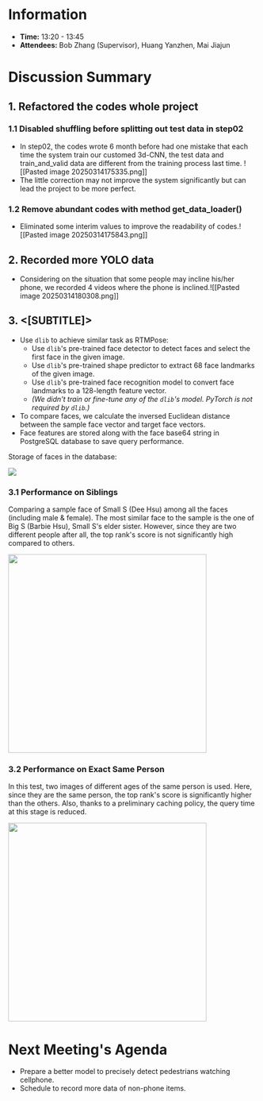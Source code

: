 # Information
- **Time:** 13:20 - 13:45 
- **Attendees:** Bob Zhang (Supervisor), Huang Yanzhen, Mai Jiajun
# Discussion Summary

## 1. Refactored the codes whole project
### 1.1 Disabled shuffling before splitting out test data in step02
- In step02, the codes wrote 6 month before had one mistake that each time the system train our customed 3d-CNN, the test data and train_and_valid data are different from the training process last time. ![[Pasted image 20250314175335.png]]
- The little correction may not improve the system significantly but can lead the project to be more perfect.

### 1.2 Remove abundant codes with method get_data_loader()
- Eliminated some interim values to improve the readability of codes.![[Pasted image 20250314175843.png]]

## 2. Recorded more YOLO data
 - Considering on the situation that some people may incline his/her phone, we recorded 4 videos where the phone is inclined.![[Pasted image 20250314180308.png]]
## 3. <[SUBTITLE]>
- Use `dlib` to achieve similar task as RTMPose:
	- Use `dlib`'s pre-trained face detector to detect faces and select the first face in the given image.
	- Use `dlib`'s pre-trained shape predictor to extract 68 face landmarks of the given image.
	- Use `dlib`'s pre-trained face recognition model to convert face landmarks to a 128-length feature vector.
	- *(We didn't train or fine-tune any of the `dlib`'s model. PyTorch is not required by `dlib`.)*
- To compare faces, we calculate the inversed Euclidean distance between the sample face vector and target face vectors.
- Face features are stored along with the face base64 string in PostgreSQL database to save query performance.

Storage of faces in the database:

<img src="https://s2.loli.net/2025/03/07/sKCoRnjVXpOwfeS.png" >

### 3.1 Performance on Siblings
Comparing a sample face of Small S (Dee Hsu) among all the faces (including male & female). The most similar face to the sample is the one of Big S (Barbie Hsu), Small S's elder sister. However, since they are two different people after all, the top rank's score is not significantly high compared to others.

<img src="https://s2.loli.net/2025/03/07/rUlhsyS68XYdAnH.png" height="400px">

### 3.2 Performance on Exact Same Person
In this test, two images of different ages of the same person is used. Here, since they are the same person, the top rank's score is significantly higher than the others. Also, thanks to a preliminary caching policy, the query time at this stage is reduced.

<img src="https://s2.loli.net/2025/03/07/WgtqwR9MZO7aGfE.png" height="400px">

# Next Meeting's Agenda
- Prepare a better model to precisely detect pedestrians watching cellphone.
- Schedule to record more data of non-phone items.